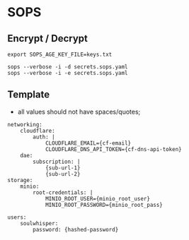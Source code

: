 # SOPS

## Encrypt / Decrypt

```shell
export SOPS_AGE_KEY_FILE=keys.txt

sops --verbose -i -d secrets.sops.yaml
sops --verbose -i -e secrets.sops.yaml
```

## Template

- all values should not have spaces/quotes;

```shell
networking:
    cloudflare:
        auth: |
            CLOUDFLARE_EMAIL={cf-email}
            CLOUDFLARE_DNS_API_TOKEN={cf-dns-api-token}
    dae:
        subscription: |
            {sub-url-1}
            {sub-url-2}
storage:
    minio:
        root-credentials: |
            MINIO_ROOT_USER={minio_root_user}
            MINIO_ROOT_PASSWORD={minio_root_pass}

users:
    soulwhisper:
        password: {hashed-password}

```
